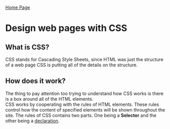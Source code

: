 <a href="README.md">Home Page</a>

<title>DISCUSSION_05</title>
<body>
        <h1>Design web pages with CSS</h1>
        <h2>What is CSS?</h2>
        CSS stands for Cascading Style Sheets, since HTML was just the structure of a web page CSS is putting all of the details on the structure.
        <h2>How does it work?</h2>
        The thing to pay attention too trying to understand how CSS works is there is a box around all of the HTML elements. <br>
        CSS works by cooperating with the rules of HTML elements. These rules control how the content of specified elements will be shown throughout the site.
        The rules of CSS contains two parts. One being a <b>Selector</b> and the other being a <u>declaration</u>.
</body>
